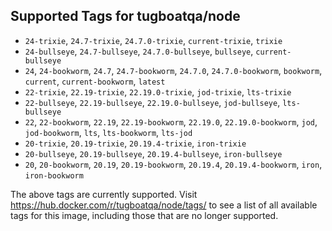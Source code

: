 ## Supported Tags for tugboatqa/node

* `24-trixie`, `24.7-trixie`, `24.7.0-trixie`, `current-trixie`, `trixie`
* `24-bullseye`, `24.7-bullseye`, `24.7.0-bullseye`, `bullseye`, `current-bullseye`
* `24`, `24-bookworm`, `24.7`, `24.7-bookworm`, `24.7.0`, `24.7.0-bookworm`, `bookworm`, `current`, `current-bookworm`, `latest`
* `22-trixie`, `22.19-trixie`, `22.19.0-trixie`, `jod-trixie`, `lts-trixie`
* `22-bullseye`, `22.19-bullseye`, `22.19.0-bullseye`, `jod-bullseye`, `lts-bullseye`
* `22`, `22-bookworm`, `22.19`, `22.19-bookworm`, `22.19.0`, `22.19.0-bookworm`, `jod`, `jod-bookworm`, `lts`, `lts-bookworm`, `lts-jod`
* `20-trixie`, `20.19-trixie`, `20.19.4-trixie`, `iron-trixie`
* `20-bullseye`, `20.19-bullseye`, `20.19.4-bullseye`, `iron-bullseye`
* `20`, `20-bookworm`, `20.19`, `20.19-bookworm`, `20.19.4`, `20.19.4-bookworm`, `iron`, `iron-bookworm`

The above tags are currently supported. Visit https://hub.docker.com/r/tugboatqa/node/tags/ to see a list of all available tags for this image, including those that are no longer supported.
